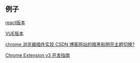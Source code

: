 ## 例子
[react版本](https://github.dev/Jonghakseo/chrome-extension-boilerplate-react-vite)

[VUE版本](https://github.com/betterRunner/context-note)



[chrome 浏览器插件实现 CSDN 博客网站的暗黑和明亮主题切换?](https://blog.51cto.com/kaimo313/5591805)

[Chrome Extension v3 开发指南](https://www.modb.pro/db/566699)